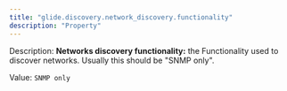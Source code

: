 ```yaml
---
title: "glide.discovery.network_discovery.functionality"
description: "Property"
---
```


Description: <b>Networks discovery functionality:</b> the Functionality used to discover networks.  Usually this should be "SNMP only".

Value: `SNMP only`